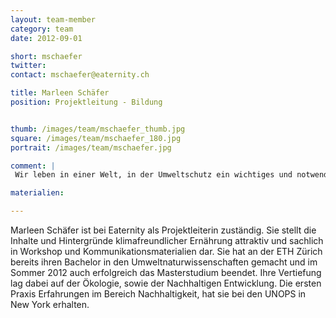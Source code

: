 ```yaml
---
layout: team-member
category: team
date: 2012-09-01

short: mschaefer
twitter: 
contact: mschaefer@eaternity.ch

title: Marleen Schäfer
position: Projektleitung - Bildung


thumb: /images/team/mschaefer_thumb.jpg
square: /images/team/mschaefer_180.jpg
portrait: /images/team/mschaefer.jpg

comment: |
 Wir leben in einer Welt, in der Umweltschutz ein wichtiges und notwendiges Thema ist. Die Ernährung spielt dabei eine aussergewöhnliche Rolle, da sie einerseits ein Teil der Lebensqualität darstellt und gleichzeitig die Umwelt stark beeinträchtigt. Eine nachhaltige Lösung muss Schritt für Schritt in unser aller Bewusstsein kommen, um langfristig effektiv zu sein.

materialien:

---
```




Marleen Schäfer ist bei Eaternity als Projektleiterin zuständig. Sie stellt die Inhalte und Hintergründe klimafreundlicher Ernährung attraktiv und sachlich in Workshop und Kommunikationsmaterialien dar. Sie hat an der ETH Zürich bereits ihren Bachelor in den Umweltnaturwissenschaften gemacht und im Sommer 2012 auch erfolgreich das Masterstudium beendet. Ihre Vertiefung lag dabei auf der Ökologie, sowie der Nachhaltigen Entwicklung. Die ersten Praxis Erfahrungen im Bereich Nachhaltigkeit, hat sie bei den UNOPS in New York erhalten.

